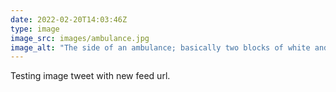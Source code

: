 ```yaml
---
date: 2022-02-20T14:03:46Z
type: image
image_src: images/ambulance.jpg
image_alt: "The side of an ambulance; basically two blocks of white and red paint"
---
```

Testing image tweet with new feed url.
